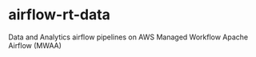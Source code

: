 # airflow-rt-data
Data and Analytics airflow pipelines on AWS Managed Workflow Apache Airflow (MWAA)